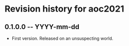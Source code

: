 # Revision history for aoc2021

## 0.1.0.0 -- YYYY-mm-dd

* First version. Released on an unsuspecting world.
